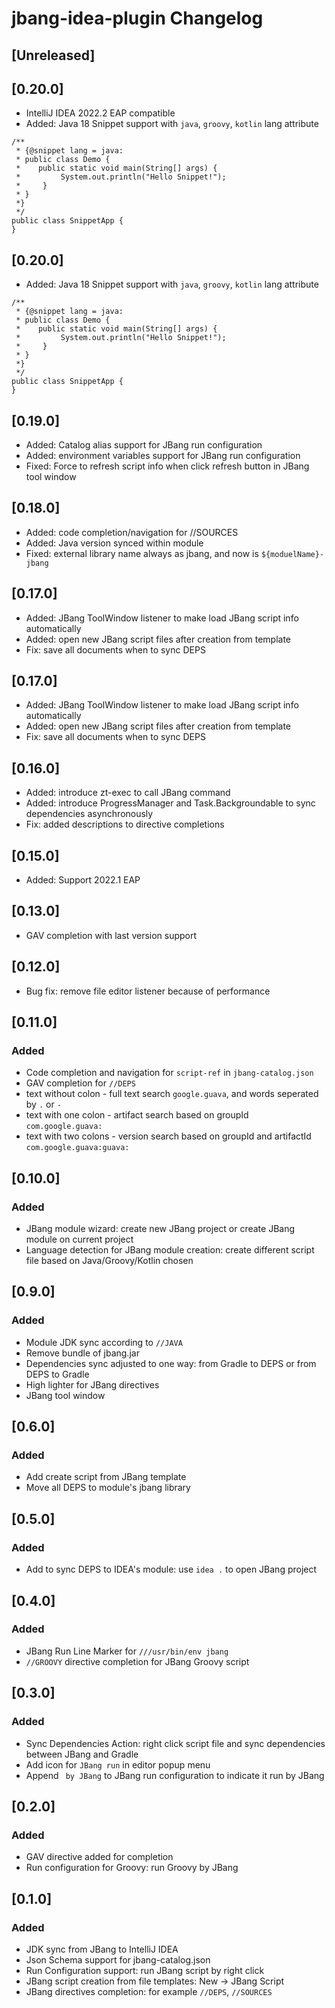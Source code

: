 <!-- Keep a Changelog guide -> https://keepachangelog.com -->

# jbang-idea-plugin Changelog

## [Unreleased]

## [0.20.0]
- IntelliJ IDEA 2022.2 EAP compatible 
- Added: Java 18 Snippet support with `java`, `groovy`, `kotlin` lang attribute

```
/**
 * {@snippet lang = java:
 * public class Demo {
 *    public static void main(String[] args) {
 *         System.out.println("Hello Snippet!");
 *     }
 * }
 *}
 */
public class SnippetApp {
}
```

## [0.20.0]
- Added: Java 18 Snippet support with `java`, `groovy`, `kotlin` lang attribute

```
/**
 * {@snippet lang = java:
 * public class Demo {
 *    public static void main(String[] args) {
 *         System.out.println("Hello Snippet!");
 *     }
 * }
 *}
 */
public class SnippetApp {
}
```

## [0.19.0]
- Added: Catalog alias support for JBang run configuration 
- Added: environment variables support for JBang run configuration 
- Fixed: Force to refresh script info when click refresh button in JBang tool window

## [0.18.0]
- Added: code completion/navigation for //SOURCES
- Added: Java version synced within module
- Fixed: external library name always as jbang, and now is `${moduelName}-jbang`

## [0.17.0]
- Added: JBang ToolWindow listener to make load JBang script info automatically
- Added: open new JBang script files after creation from template
- Fix: save all documents when to sync DEPS

## [0.17.0]
- Added: JBang ToolWindow listener to make load JBang script info automatically
- Added: open new JBang script files after creation from template
- Fix: save all documents when to sync DEPS

## [0.16.0]
- Added: introduce zt-exec to call JBang command
- Added: introduce ProgressManager and Task.Backgroundable to sync dependencies asynchronously
- Fix: added descriptions to directive completions

## [0.15.0]
- Added: Support 2022.1 EAP

## [0.13.0]
- GAV completion with last version support

## [0.12.0]
- Bug fix: remove file editor listener because of performance

## [0.11.0]
### Added
- Code completion and navigation for `script-ref` in `jbang-catalog.json`
- GAV completion for `//DEPS `
- text without colon - full text search `google.guava`, and words seperated by `.` or `-`
- text with one colon - artifact search based on groupId `com.google.guava:`
- text with two colons - version search based on groupId and artifactId `com.google.guava:guava:`

## [0.10.0]
### Added
- JBang module wizard: create new JBang project or create JBang module on current project
- Language detection for JBang module creation: create different script file based on Java/Groovy/Kotlin chosen

## [0.9.0]
### Added
- Module JDK sync according to `//JAVA`
- Remove bundle of jbang.jar
- Dependencies sync adjusted to one way: from Gradle to DEPS or from DEPS to Gradle
- High lighter for JBang directives
- JBang tool window

## [0.6.0]
### Added
- Add create script from JBang template
- Move all DEPS to module's jbang library

## [0.5.0]
### Added
- Add to sync DEPS to IDEA's module:  use `idea .` to open JBang project

## [0.4.0]
### Added
- JBang Run Line Marker for `///usr/bin/env jbang`
- `//GROOVY` directive completion for JBang Groovy script

## [0.3.0]
### Added
- Sync Dependencies Action: right click script file and sync dependencies between JBang and Gradle
- Add icon for `JBang run` in editor popup menu
- Append ` by JBang` to JBang run configuration to indicate it run by JBang

## [0.2.0]
### Added
- GAV directive added for completion
- Run configuration for Groovy: run Groovy by JBang

## [0.1.0]
### Added
- JDK sync from JBang to IntelliJ IDEA
- Json Schema support for jbang-catalog.json
- Run Configuration support: run JBang script by right click
- JBang script creation from file templates: New -> JBang Script
- JBang directives completion:  for example `//DEPS`, `//SOURCES`